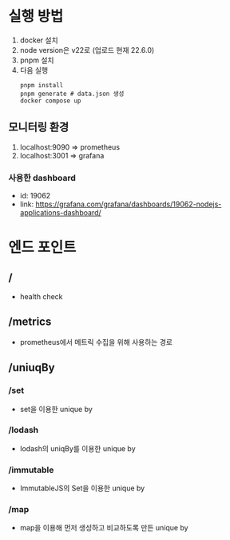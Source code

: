 # 실행 방법

1. docker 설치
1. node version은 v22로 (업로드 현재 22.6.0)
1. pnpm 설치
1. 다음 실행
   ```
   pnpm install
   pnpm generate # data.json 생성
   docker compose up
   ```

## 모니터링 환경

1. localhost:9090 => prometheus
1. localhost:3001 => grafana

### 사용한 dashboard

- id: 19062
- link: https://grafana.com/grafana/dashboards/19062-nodejs-applications-dashboard/

# 엔드 포인트

## /

- health check

## /metrics

- prometheus에서 메트릭 수집을 위해 사용하는 경로

## /uniuqBy

### /set

- set을 이용한 unique by

### /lodash

- lodash의 uniqBy를 이용한 unique by

### /immutable

- ImmutableJS의 Set을 이용한 unique by

### /map

- map을 이용해 먼저 생성하고 비교하도록 만든 unique by
